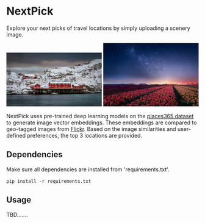 # NextPick
Explore your next picks of travel locations by simply uploading
 a scenery image.
 
<img src="/static_img/49770197542.jpg" width="250"/>
<img src="/static_img/49826303651.jpg" width="250"/> 
 
NextPick uses pre-trained deep learning models on the 
[places365 dataset](https://github.com/CSAILVision/places365)
to generate image vector embeddings. These embeddings are
compared to geo-tagged images from [Flickr](https://www.flickr.com/).
Based on the image similarities and user-defined preferences,
the top 3 locations are provided. 
 
 ## Dependencies
Make sure all dependencies are installed from 'requirements.txt'. 
```
pip install -r requirements.txt
```

## Usage
TBD.......
